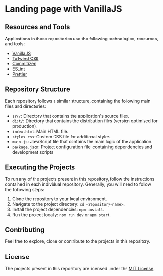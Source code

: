 # Landing page with VanillaJS

## Resources and Tools

Applications in these repositories use the following technologies, resources, and tools:

- [VanillaJS](https://developer.mozilla.org/en-US/docs/Web/JavaScript)
- [Tailwind CSS](https://tailwindcss.com/)
- [Commitizen](https://github.com/commitizen/cz-cli)
- [ESLint](https://eslint.org/)
- [Prettier](https://prettier.io/)

## Repository Structure

Each repository follows a similar structure, containing the following main files and directories:

- `src/`: Directory that contains the application's source files.
- `dist/`: Directory that contains the distribution files (version optimized for production).
- `index.html`: Main HTML file.
- `styles.css`: Custom CSS file for additional styles.
- `main.js`: JavaScript file that contains the main logic of the application.
- `package.json`: Project configuration file, containing dependencies and development scripts.

## Executing the Projects

To run any of the projects present in this repository, follow the instructions contained in each individual repository. Generally, you will need to follow the following steps:

1. Clone the repository to your local environment.
2. Navigate to the project directory: `cd <repository-name>`.
3. Install the project dependencies: `npm install`.
4. Run the project locally: `npm run dev` or `npm start`.

## Contributing

Feel free to explore, clone or contribute to the projects in this repository.

## License

The projects present in this repository are licensed under the [MIT License](LICENSE).
